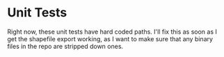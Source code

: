 Unit Tests
==========

Right now, these unit tests have hard coded paths. I'll fix this as soon as I get the shapefile export working, as
I want to make sure that any binary files in the repo are stripped down ones.